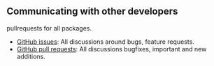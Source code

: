 ## Communicating with other developers

pullrequests for all packages.
- [GitHub issues](https://github.com/wooga/atlas-snyk/issues): All discussions around bugs, feature requests.
- [GitHub pull requests](https://github.com/wooga/atlas-snyk/pulls): All discussions bugfixes, important and new additions.
